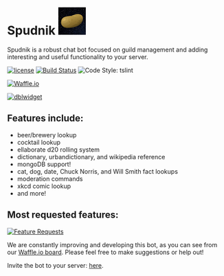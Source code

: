 
# Spudnik ![Spudnik!](./Spudnik_icon.png?raw=true)
Spudnik is a robust chat bot focused on guild management and adding interesting and useful functionality to your server.

[![license](https://img.shields.io/github/license/Spudnik-Group/Spudnik.svg?style=flat-square&colorB=00aaff)](https://github.com/Spudnik-Group/Spudnik) [![Build Status](https://img.shields.io/travis/Spudnik-Group/Spudnik.svg?style=flat-square)](https://github.com/Spudnik-Group/Spudnik) ![Code Style: tslint](https://img.shields.io/badge/style-tslint-000000.svg?longCache=true&style=flat-square&label=code%20style)

[![Waffle.io](https://badge.waffle.io/Spudnik-Group/Spudnik.svg?columns=inbox,backlog,accepted,in%20progress,pending,for%20review&style=flat-square)](https://waffle.io/Spudnik-Group/Spudnik) 

[![dblwidget](https://discordbots.org/api/widget/398591330806398989.svg)](https://discordbots.org/bot/398591330806398989)


## Features include:
- beer/brewery lookup
- cocktail lookup
- ellaborate d20 rolling system
- dictionary, urbandictionary, and wikipedia reference
- mongoDB support!
- cat, dog, date, Chuck Norris, and Will Smith fact lookups
- moderation commands
- xkcd comic lookup
- and more!

## Most requested features:

[![Feature Requests](http://feathub.com/Spudnik-Group/Spudnik?format=svg)](http://feathub.com/Spudnik-Group/Spudnik)

We are constantly improving and developing this bot, as you can see from our [Waffle.io board](https://waffle.io/Spudnik-Group/Spudnik). Please feel free to make suggestions or help out!

Invite the bot to your server: [here](https://discordapp.com/oauth2/authorize?client_id=398591330806398989&scope=bot&permissions=0).
